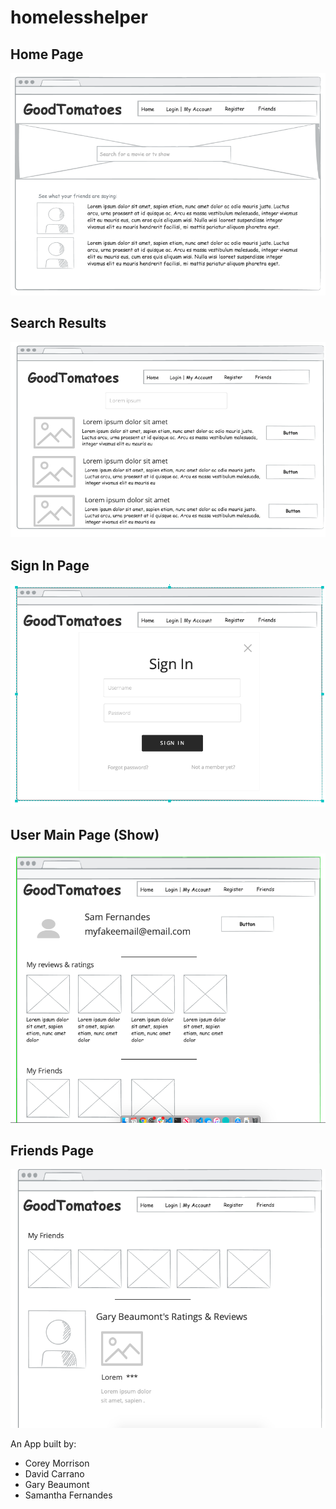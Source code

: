 # homelesshelper

## Home Page
![wireframing Main Page](https://github.com/samdfernandes/goodtomatoes-backend/blob/master/images/Screen%20Shot%202019-08-21%20at%2012.39.13%20PM.png)

## Search Results
![wireframing Create/Register Page](https://github.com/samdfernandes/goodtomatoes-backend/blob/master/images/Screen%20Shot%202019-08-21%20at%202.01.50%20PM.png)

## Sign In Page 
![wireframing Sign In Page](https://github.com/samdfernandes/goodtomatoes-backend/blob/master/images/Screen%20Shot%202019-08-21%20at%201.58.02%20PM.png)

## User Main Page (Show)
![wireframing Sign In Page](https://github.com/samdfernandes/goodtomatoes-backend/blob/master/images/Screen%20Shot%202019-08-21%20at%201.58.31%20PM.png)

## Friends Page 
![wireframing Show Page](https://github.com/samdfernandes/goodtomatoes-backend/blob/master/images/Screen%20Shot%202019-08-21%20at%202.01.21%20PM.png)



An App built by:

* Corey Morrison
* David Carrano
* Gary  Beaumont
* Samantha Fernandes


